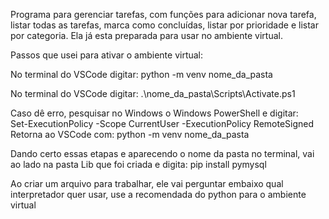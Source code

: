 Programa para gerenciar tarefas, com funções para adicionar nova tarefa, listar todas as tarefas, marca como concluídas, listar por prioridade e listar por categoria.
Ela já esta preparada para usar no ambiente virtual.

Passos que usei para ativar o ambiente virtual:

No terminal do VSCode digitar:
python -m venv nome_da_pasta

No terminal do VSCode digitar:
.\nome_da_pasta\Scripts\Activate.ps1

Caso dê erro, pesquisar no Windows o Windows PowerShell e digitar:  
Set-ExecutionPolicy -Scope CurrentUser -ExecutionPolicy RemoteSigned
Retorna ao VSCode com: python -m venv nome_da_pasta

Dando certo essas etapas e aparecendo o nome da pasta no terminal, vai ao lado na pasta Lib que foi criada e digita:
pip install pymysql

Ao criar um arquivo para trabalhar, ele vai perguntar embaixo qual interpretador quer usar, use a recomendada do python para o ambiente virtual
